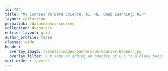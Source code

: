```yaml
---
id: 704    
title: "My Courses on Data Science, AI, ML, Deep Learning, NLP"
layout: collection
permalink: /datascience-courses
collection: dscourses
entries_layout: grid
author_profile: false
classes: wide
header:
  overlay_image: /assets/images/banners/DS-Courses-Banner.jpg
  overlay_filter: 0 # same as adding an opacity of 0.5 to a black background
sort_order : reverse   
---
```



